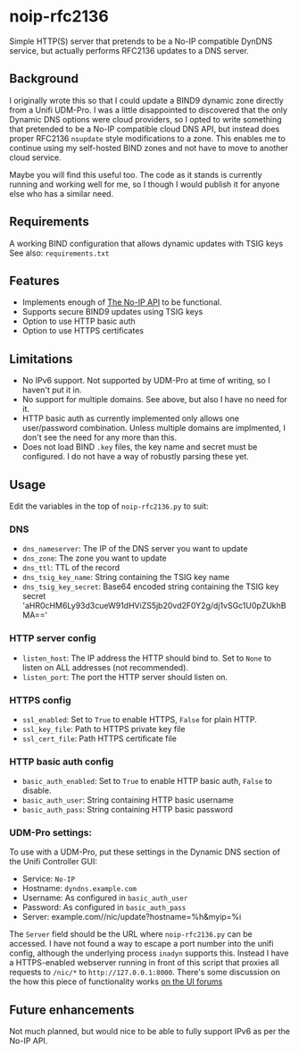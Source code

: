 # noip-rfc2136
Simple HTTP(S) server that pretends to be a No-IP compatible DynDNS service,  but actually performs RFC2136 updates to a DNS server.

## Background
I originally wrote this so that I could update a BIND9 dynamic zone directly from a Unifi UDM-Pro. 
I was a little disappointed to discovered that the only Dynamic DNS options were cloud providers, 
so I opted to write something that pretended to be a No-IP compatible cloud DNS API, but instead does proper 
RFC2136 `nsupdate` style modifications to a zone. This enables me to continue using my self-hosted BIND zones and not 
have to move to another cloud service.

Maybe you will find this useful too. The code as it stands is currently running and working well for me, so I though I would 
publish it for anyone else who has a similar need.

## Requirements
A working BIND configuration that allows dynamic updates with TSIG keys
See also: `requirements.txt`

## Features
 * Implements enough of [The No-IP API](https://www.noip.com/integrate/request) to be functional.
 * Supports secure BIND9 updates using TSIG keys
 * Option to use HTTP basic auth
 * Option to use HTTPS certificates

## Limitations
 * No IPv6 support. Not supported by UDM-Pro at time of writing, so I haven't put it in.
 * No support for multiple domains. See above, but also I have no need for it.
 * HTTP basic auth as currently implemented only allows one user/password combination. Unless multiple domains are implmented, I don't see the need for any more than this.
 * Does not load BIND `.key` files, the key name and secret must be configured. I do not have a way of robustly parsing these yet.

## Usage
Edit the variables in the top of `noip-rfc2136.py` to suit:

### DNS
 * `dns_nameserver`: The IP of the DNS server you want to update
 * `dns_zone`: The zone you want to update
 * `dns_ttl`: TTL of the record
 * `dns_tsig_key_name`: String containing the TSIG key name
 * `dns_tsig_key_secret`: Base64 encoded string containing the TSIG key secret 'aHR0cHM6Ly93d3cueW91dHViZS5jb20vd2F0Y2g/dj1vSGc1U0pZUkhBMA=='

### HTTP server config
 * `listen_host`: The IP address the HTTP should bind to. Set to `None` to listen on ALL addresses (not recommended).
 * `listen_port`: The port the HTTP server should listen on.

### HTTPS config
 * `ssl_enabled`: Set to `True` to enable HTTPS, `False` for plain HTTP.
 * `ssl_key_file`: Path to HTTPS private key file
 * `ssl_cert_file`: Path HTTPS certificate file

### HTTP basic auth config
 * `basic_auth_enabled`: Set to `True` to enable HTTP basic auth, `False` to disable.
 * `basic_auth_user`: String containing HTTP basic username
 * `basic_auth_pass`: String containing HTTP basic password

### UDM-Pro settings:
To use with a UDM-Pro, put these settings in the Dynamic DNS section of the Unifi Controller GUI:
 * Service: `No-IP`
 * Hostname: `dyndns.example.com`
 * Username: As configured in `basic_auth_user`
 * Password: As configured in `basic_auth_pass`
 * Server: example.com/\/nic/update?hostname=%h&myip=%i

The `Server` field should be the URL where `noip-rfc2136.py` can be accessed. I have not found a way to escape a port number into the unifi config, although the underlying process `inadyn` supports this.
Instead I have a HTTPS-enabled webserver running in front of this script that proxies all requests to `/nic/*` to `http://127.0.0.1:8000`. There's some discussion on the how this piece of functionality works
[on the UI forums](https://community.ui.com/questions/UDM-DynDNS-Google-Domains/fe9ba35d-66c3-437d-8323-debe2af55879)

## Future enhancements
Not much planned, but would nice to be able to fully support IPv6 as per the No-IP API.
